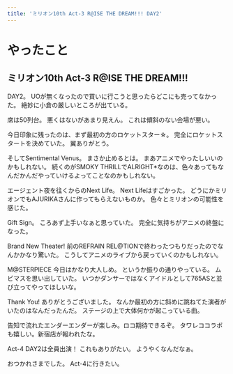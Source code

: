 ```yaml
---
title: 'ミリオン10th Act-3 R@ISE THE DREAM!!! DAY2'
---
```


# やったこと

## ミリオン10th Act-3 R@ISE THE DREAM!!!

DAY2。
UOが無くなったので買いに行こうと思ったらどこにも売ってなかった。
絶妙に小倉の厳しいところが出ている。

席は50列台。
悪くはないがあまり見えん。
これは傾斜のない会場が悪い。


今日印象に残ったのは、まず最初の方のロケットスター☆。
完全にロケットスタートを決めていた。
翼ありがとう。

そしてSentimental Venus。
まさか止めるとは。
まあアニメでやったしいいのかもしれない。
続くのがSMOKY THRILLでALRIGHT*なのは、色々あってもなんだかんだやっていけるよってことなのかもしれない。

エージェント夜を往くからのNext Life。
Next Lifeはすごかった。
どうにかミリオンでもAJURIKAさんに作ってもらえないものか。
色々とミリオンの可能性を感じた。

Gift Sign。
ころあず上手いなぁと思っていた。
完全に気持ちがアニメの終盤になった。

Brand New Theater!
前のREFRAIN REL@TIONで終わったつもりだったのでなんかかなり驚いた。
こうしてアニメのライブから戻っていくのかもしれない。

M@STERPIECE
今日はかなり大人しめ。
というか振りの通りやっている。
ムビマスを思い出していた。
いつかダンサーではなくアイドルとして765ASと並び立ってやってほしいな。

Thank You!
ありがとうございました。
なんか最初の方に斜めに跳ねてた演者がいたのはなんだったんだ。
ステージの上で大体何かが起こっている曲。

告知で流れたエンダーエンダーが楽しみ。ロコ期待できるぞ。
タワレココラボも嬉しい。新宿店が報われたな。

Act-4 DAY2は全員出演！
これもありがたい。
ようやくなんだなぁ。

おつかれさまでした。
Act-4に行きたい。
